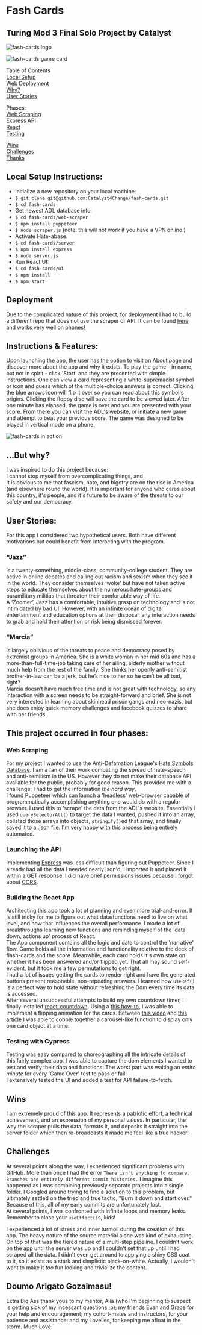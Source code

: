 # Fash Cards
## Turing Mod 3 Final Solo Project by Catalyst

![fash-cards logo](https://github.com/Catalyst4Change/fash-cards/blob/main/server/media/Screenshot%202022-11-13%20at%2011.42.42%20PM.png?raw=true)   

![fash-cards game card](https://github.com/Catalyst4Change/fash-cards/blob/main/server/media/Screenshot%202022-11-13%20at%2011.44.02%20PM.png?raw=true)

Table of Contents  
[Local Setup](#local-setup-instructions)    
[Web Deployment](#deployment)   
[Why?](#but-why)  
[User Stories](#user-stories)  

Phases:  
[Web Scraping](#web-scraping)  
[Express API](#launching-the-api)  
[React](#building-the-react-app)  
[Testing](#testing-with-cypress)

[Wins](#wins)  
[Challenges](#challenges)   
[Thanks](#doumo-arigato-gozaimasu)

## Local Setup Instructions:
- Initialize a new repository on your local machine:
- `$ git clone git@github.com:Catalyst4Change/fash-cards.git`
- `$ cd fash-cards`
- Get newest ADL database info:
- `$ cd fash-cards/web-scraper`
- `$ npm install puppeteer`
- `$ node scraper.js` (note: this will not work if you have a VPN online.)
- Activate Hate-abase:
- `$ cd fash-cards/server`
- `$ npm install express`
- `$ node server.js` 
- Run React UI:
- `$ cd fash-cards/ui`
- `$ npm install`
- `$ npm start`  

## Deployment
Due to the complicated nature of this project, for deployment I had to build a different repo that does not use the scraper or API.
It can be found [here](https://fash-cards-deployable.vercel.app/home) and works very well on phones!

## Instructions & Features:
Upon launching the app, the user has the option to visit an About page and discover more about the app and why it exists. To play the game - in name, but not in spirit - click 'Start' and they are presented with simple instructions. One can view a card representing a white-supremacist symbol or icon and guess which of the multiple-choice answers is correct. Clicking the blue arrows icon will flip it over so you can read about this symbol's origins. Clicking the floppy disc will save the card to be viewed later. After one minute has elapsed, the game is over and you are presented with your score. From there you can visit the ADL's website, or initiate a new game and attempt to beat your previous score. The game was designed to be played in vertical mode on a phone.

![fash-cards in action](https://github.com/Catalyst4Change/fash-cards/blob/main/server/media/fash-cards-demo.gif?raw=true)

## ...But why?
I was inspired to do this project because:  
I cannot stop myself from overcomplicating things, and  
It is obvious to me that fascism, hate, and bigotry are on the rise in America (and elsewhere round the world). It is important for anyone who cares about this country, it's people, and it's future to be aware of the threats to our safety and our democracy.  

## User Stories:
For this app I considered two hypothetical users. Both have different motivations but could benefit from interacting with the program.
### “Jazz” 
is a twenty-something, middle-class, community-college student. They are active in online debates and calling out racism and sexism when they see it in the world. They consider themselves ‘woke’ but have not taken active steps to educate themselves about the numerous hate-groups and paramilitary militias that threaten their comfortable way of life.  
A ‘Zoomer’, Jazz has a comfortable, intuitive grasp on technology and is not intimidated by bad UI. However, with an infinite ocean of digital entertainment and education options at their disposal, any interaction needs to grab and hold their attention or risk being dismissed forever.  

### “Marcia” 
is largely oblivious of the threats to peace and democracy posed by extremist groups in America. She is a white woman in her mid 60s and has a more-than-full-time-job taking care of her ailing, elderly mother without much help from the rest of the family. She thinks her openly anti-semitist brother-in-law can be a jerk, but he’s nice to her so he can’t be all bad, right?  
Marcia doesn’t have much free time and is not great with technology, so any interaction with a screen needs to be straight-forward and brief. She is not very interested in learning about skinhead prison gangs and neo-nazis, but she does enjoy quick memory challenges and facebook quizzes to share with her friends.  

## This project occurred in four phases:
### Web Scraping
For my project I wanted to use the Anti-Defamation League's [Hate Symbols Database](https://www.adl.org/resources/hate-symbols/search). I am a fan of their work combating the spread of hate-speech and anti-semitism in the US. However they do not make their database API available for the public, probably for good reason. This provided me with a challenge; I had to get the information *the hard way*.  
I found [Puppeteer](https://www.npmjs.com/package/puppeteer) which can launch a 'headless' web-browser capable of programmatically accomplishing anything one would do with a regular browser. I used this to 'scrape' the data from the ADL's website. Essentially I used `querySelectorAll()` to target the data I wanted, pushed it into an array, collated those arrays into objects, `stringify()`ed that array, and finally saved it to a .json file. I'm very happy with this process being entirely automated.  

### Launching the API  
Implementing [Express](https://www.npmjs.com/package/express) was less difficult than figuring out Puppeteer. Since I already had all the data I needed neatly json'd, I imported it and placed it within a GET response. I did have brief permissions issues because I forgot about [CORS](https://www.npmjs.com/package/cors).

### Building the React App  
Architecting this app took a lot of planning and even more trial-and-error. It is still tricky for me to figure out what data/functions need to live on what level, and how that influences the overall performance. I made a lot of breakthroughs learning new functions and reminding myself of the 'data down, actions up' process of React.  
The App component contains all the logic and data to control the 'narrative' flow. Game holds all the information and functionality relative to the deck of flash-cards and the score. Meanwhile, each card holds it's own state on whether it has been answered and/or flipped yet. That all may sound self-evident, but it took me a few permutations to get right.  
I had a lot of issues getting the cards to render right and have the generated buttons present reasonable, non-repeating answers. I learned how `useRef()` is a perfect way to hold state without refreshing the Dom every time its data is accessed.  
After several unsuccessful attempts to build my own countdown timer, I finally installed [react-countdown](https://github.com/ndresx/react-countdown). Using a [this how-to](), I was able to implement a flipping animation for the cards. Between [this video](https://www.youtube.com/watch?v=l1MYfu5YWHc&t=30s) and [this article](https://blog.bitsrc.io/simple-carousel-in-react-2aac73887243) I was able to cobble together a carousel-like function to display only one card object at a time.  

### Testing with Cypress  
Testing was easy compared to choreographing all the intricate details of this fairly complex app. I was able to capture the dom elements I wanted to test and verify their data and functions. The worst part was waiting an *entire minute* for every 'Game Over' test to pass or fail!  
I extensively tested the UI and added a test for API failure-to-fetch.

## Wins
I am extremely proud of this app. It represents a patriotic effort, a technical achievement, and an expression of my personal values. In particular, the way the scraper pulls the data, formats it, and deposits it straight into the server folder which then re-broadcasts it made me feel like a true hacker!

## Challenges
At several points along the way, I experienced significant problems with GitHub. More than once I had the error `There isn't anything to compare. Branches are entirely different commit histories.` I imagine this happened as I was combining previously separate projects into a single folder. I Googled around trying to find a solution to this problem, but ultimately settled on the tried and true tactic, "Burn it down and start over." Because of this, all of my early commits are unfortunately lost.   
At several points, I was confronted with infinite loops and memory leaks. Remember to close your `useEffect()`s, kids!    

I experienced a lot of stress and inner turmoil during the creation of this app. The heavy nature of the source material alone was kind of exhausting. On top of that was the tiered nature of a multi-step pipeline. I couldn't work on the app until the server was up and I couldn't set that up until I had scraped all the data. I didn't even get around to applying a shiny CSS coat to it, so it exists as a stark and simplistic black-on-white. Actually, I wouldn't want to make it *too* fun looking and trivialize the content.

## Doumo Arigato Gozaimasu!
Extra Big Ass thank yous to my mentor, Alia (who I'm beginning to suspect is getting sick of my incessant questions ;p); my friends Evan and Grace for your help and encouragement; my cohort-mates and instructors, for your patience and assistance; and my Lovelies, for keeping me afloat in the storm. Much Love.
